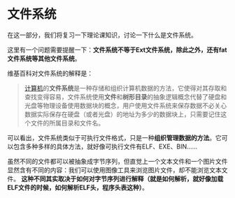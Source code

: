 # 文件系统

在这一部分，我们将复习一下理论课知识，讨论一下什么是文件系统。

这里有一个问题需要提醒一下：**文件系统不等于Ext文件系统，除此之外，还有fat文件系统等其他文件系统**。

维基百科对文件系统的解释是：

> [计算机](https://zh.m.wikipedia.org/wiki/%E8%AE%A1%E7%AE%97%E6%9C%BA)的**文件系统**是一种存储和组织计算机数据的方法，它使得对其存取和查找变得容易，文件系统使用**文件**和**树形目录**的抽象逻辑概念代替了硬盘和光盘等物理设备使用数据块的概念，用户使用文件系统来保存数据不必关心数据实际保存在硬盘（或者光盘）的地址为多少的数据块上，只需要记住这个文件的所属目录和文件名。

可以看出，文件系统类似于可执行文件格式，只是一种**组织管理数据的方法**。它可以包含多种多样的具体方法，就好像可执行文件有ELF、EXE、BIN......

虽然不同的文件都可以被抽象成字节序列，但直觉上一个文本文件和一个图片文件显然含有不同的内容：我们可以使用图像工具来浏览图片文件，却不能浏览文本文件。 **这种不同其实取决于如何对字节序列进行解释（就是如何解析，就好像加载ELF文件的时候，如何解析ELF头，程序头表这种）**。
